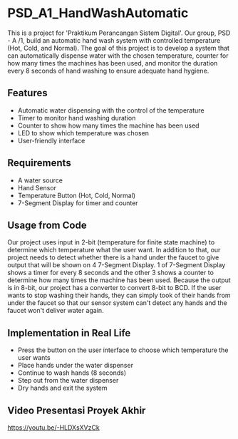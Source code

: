 # PSD_A1_HandWashAutomatic

This is a project for 'Praktikum Perancangan Sistem Digital'. Our group, PSD - A /1, build an automatic hand wash system with controlled temperature (Hot, Cold, and Normal). The goal of this project is to develop a system that can automatically dispense water with the chosen temperature, counter for how many times the machines has been used, and monitor the duration every 8 seconds of hand washing to ensure adequate hand hygiene.

## Features
- Automatic water dispensing with the control of the temperature
- Timer to monitor hand washing duration
- Counter to show how many times the machine has been used
- LED to show which temperature was chosen
- User-friendly interface

## Requirements
- A water source
- Hand Sensor
- Temperature Button (Hot, Cold, Normal)
- 7-Segment Display for timer and counter

## Usage from Code

Our project uses input in 2-bit (temperature for finite state machine) to determine which temperature what the user want. In addition to that, our project needs to detect whether there is a hand under the faucet to give output that will be shown on 4 7-Segment Display. 1 of 7-Segment Display shows a timer for every 8 seconds and the other 3 shows a counter to determine how many times the machine has been used. Because the output is in 8-bit, our project has a converter to convert 8-bit to BCD. If the user wants to stop washing their hands, they can simply took of their hands from under the faucet so that our sensor system can't detect any hands and the faucet won't deliver water again.

## Implementation in Real Life
- Press the button on the user interface to choose which temperature the user wants
- Place hands under the water dispenser
- Continue to wash hands (8 seconds)
- Step out from the water dispenser
- Dry hands and exit the system

## Video Presentasi Proyek Akhir
https://youtu.be/-HLDXsXVzCk
